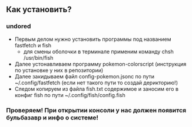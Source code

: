## Как установить?

### undored
* Первым делом нужно установить программы под названием fastfetch и fish
    * для смены оболочки в терминале применим команду chsh /usr/bin/fish
* Далее устонавливаем программу pokemon-colorscript (инструкция по установке у них в репозитории)
* Далее закидываем файл config-pokemon.jsonc по пути ~/.config/fastfetch (если нет такого пути то создай дерикторию!)
* Следом копируем из файла fish.txt содержимое и заносим его в конфиг fish по пути ~/.config/fish/config.fish

### Проверяем! При открытии консоли у нас должен появится бульбазавр и инфо о системе!
